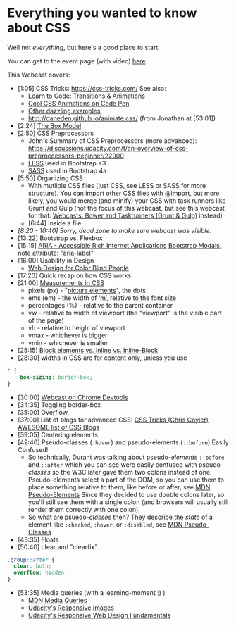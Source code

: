 # Everything you wanted to know about CSS

Well not *everything*, but here's a good place to start. 

You can get to the event page (with video) [here](https://plus.google.com/events/cdvpviipduv1senlapc62791d3o?authkey=CK3LgMf5-fr0xgE). 

This Webcast covers:

* [1:05] CSS Tricks: https://css-tricks.com/
  See also:
  * Learn to Code: [Transitions & Animations](http://learn.shayhowe.com/advanced-html-css/transitions-animations/)
  * [Cool CSS Animations on Code Pen](http://webdesign.tutsplus.com/articles/15-inspiring-examples-of-css-animation-on-codepen--cms-23937)
  * [Other dazzling examples](http://tutorialzine.com/2014/07/20-impressive-css3-techniques-libraries-and-examples/)
  * http://daneden.github.io/animate.css/ (from Jonathan at [53:01])
* [2:24] [The Box Model](https://css-tricks.com/the-css-box-model/)
* [2:50] CSS Preprocessors
  * John's Summary of CSS Preprocessors (more advanced): https://discussions.udacity.com/t/an-overview-of-css-preproccessors-beginner/22900﻿
  * [LESS](http://lesscss.org/) used in Bootstrap <3
  * [SASS](http://sass-lang.com/) used in Bootstrap 4a
* [5:50] Organizing CSS
  * With mutliple CSS files (just CSS, see LESS or SASS for more structure). You can import other CSS files with [@import](https://developer.mozilla.org/en-US/docs/Web/CSS/@import), but more likely, you would merge (and minify) your CSS with task runners like Grunt and Gulp (not the focus of this webcast, but see this webcast for that: [Webcasts: Bower and Taskrunners (Grunt & Gulp)](https://plus.google.com/u/0/events/cqecguv492nm1uhmnqo3khr2bv4?authkey=CNG7rsiHksvtQg) instead)
  * [6:44] Inside a file
* *[8:20 - 10:40] Sorry, dead zone to make sure webcast was visible.*
* [13:22] Bootstrap vs. Flexbox
* [15:15] [ARIA - Accessible Rich Internet Applications](https://developer.mozilla.org/en-US/docs/Web/Accessibility/ARIA)
  [Bootstrap Modals](http://getbootstrap.com/javascript/#modals), note attribute: "aria-label"
* [16:00] Usability in Design
  * [Web Design for Color Blind People](http://webdesign.tutsplus.com/articles/designing-for-and-as-a-color-blind-person--webdesign-3408)
* [17:20] Quick recap on how CSS works
* [21:00] [Measurements in CSS](https://developer.mozilla.org/en-US/docs/Web/CSS/length)
  * pixels (px) - "[picture elements](https://en.wikipedia.org/wiki/Pixel)", the dots
  * ems (em) - the width of ‘m’, relative to the font size
  * percentages (%) - relative to the parent container
  * vw - relative to width of viewport (the "viewport" is the visible part of the page)
  * vh - relative to height of viewport
  * vmax - whichever is bigger
  * vmin - whichever is smaller
* [25:15] [Block elements vs. Inline vs. Inline-Block](http://bit.ly/1NverG8)
* [28:30] widths in CSS are for content only, unless you use
```css
* {
	box-sizing: border-box;
}
```
* [30:00] [Webcast on Chrome Devtools](https://plus.google.com/u/0/events/cnol83cpan170apb933pvmlts94?authkey=CJaD8fvjs_2OSg)
* [34:35] Toggling border-box
* [35:00] Overflow
* [37:00] List of blogs for advanced CSS: [CSS Tricks (Chris Coyier) AWESOME list of CSS Blogs](https://css-tricks.com/blogs-i-read/)
* [39:05] Centering elements
* [42:40] Pseudo-classes (`:hover`) and pseudo-elements (`::before`)
  Easily Confused!
  * So technically, Durant was talking about pseudo-*elements*
  `::before` and `::after` which you can see were easily confused with
  pseudo-*classes* so the W3C later gave them two colons instead of
  one. Pseudo-elements select a part of the DOM, so you can use them
  to place something relative to them, like before or after, see
  [MDN Pseudo-Elements](https://developer.mozilla.org/en-US/docs/Web/CSS/Pseudo-elements)
  Since they decided to use double colons later, so you'll still see
  them with a single colon (and browsers will usually still render
  them correctly with one colon).
  * So what are psuedo-*classes* then? They describe the *state* of a
    element like `:checked`, `:hover`, or `:disabled`, see
    [MDN Pseudo-Classes](https://developer.mozilla.org/en-US/docs/Web/CSS/Pseudo-classes) 
* [43:35] Floats
* [50:40] clear and "clearfix"
```css
.group::after {
  clear: both;
  overflow: hidden;
}
```
* [53:35] Media queries (with a learning-moment :) )
  * [MDN Media Queries](https://developer.mozilla.org/en-US/docs/Web/CSS/Media_Queries/Using_media_queries)
  * [Udacity's Responsive Images](https://www.udacity.com/course/responsive-images--ud882)
  * [Udacity's Responsive Web Design Fundamentals](https://www.udacity.com/course/responsive-web-design-fundamentals--ud893)
